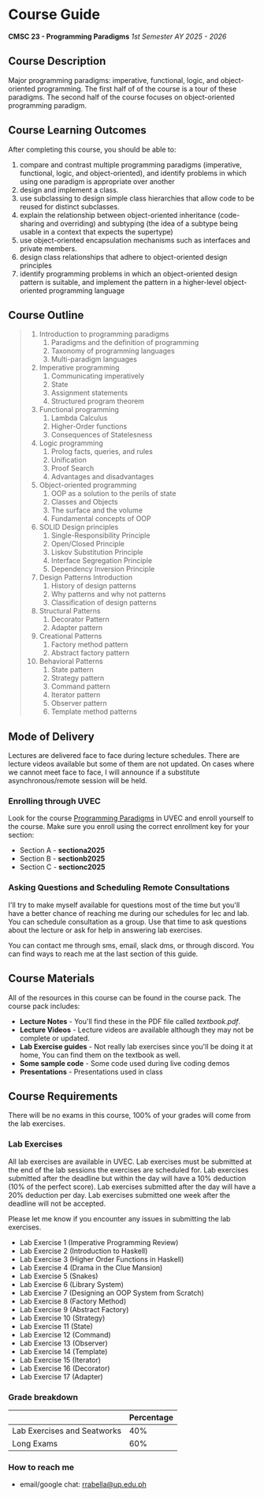 # Course Guide

**CMSC 23 - Programming Paradigms** *1st Semester AY 2025 - 2026*

## Course Description

Major programming paradigms: imperative, functional, logic, and object-oriented programming. The first half of of the course is a tour of these paradigms. The second half of the course focuses on object-oriented programming paradigm.

## Course Learning Outcomes

After completing this course, you should be able to:

1. compare and contrast multiple programming paradigms (imperative, functional, logic, and object-oriented), and identify problems in which using one paradigm is appropriate over another
2. design and implement a class. 
3. use subclassing to design simple class hierarchies that allow code to be reused for distinct subclasses.
4. explain the relationship between object-oriented inheritance (code-sharing and overriding) and subtyping (the idea of a subtype being usable in a context that expects the supertype)
5. use object-oriented encapsulation mechanisms such as interfaces and private members.
6. design class relationships that adhere to object-oriented design principles
7. identify programming problems in which an object-oriented design pattern is suitable, and implement the pattern in a higher-level object-oriented programming language

## Course Outline

> 1. Introduction to programming paradigms
>    1. Paradigms and the definition of programming
>    2. Taxonomy of programming languages
>    3. Multi-paradigm languages
> 2. Imperative programming
>    1. Communicating imperatively
>    2. State
>    3. Assignment statements
>    4. Structured program theorem
> 3. Functional programming
>    1. Lambda Calculus
>    2. Higher-Order functions
>    3. Consequences of Statelesness
> 4. Logic programming
>    1. Prolog facts, queries, and rules
>    2. Unification
>    3. Proof Search
>    4. Advantages and disadvantages
> 5. Object-oriented programming
>    1. OOP as a solution to the perils of state
>    2. Classes and Objects
>    3. The surface and the volume
>    4. Fundamental concepts of OOP
> 6. SOLID Design principles
>    1. Single-Responsibility Principle
>    2. Open/Closed Principle
>    3. Liskov Substitution Principle
>    4. Interface Segregation Principle
>    5. Dependency Inversion Principle
> 7. Design Patterns Introduction
>    1. History of design patterns
>    2. Why patterns and why not patterns
>    3. Classification of design patterns
> 8. Structural Patterns
>    1. Decorator Pattern
>    2. Adapter pattern
> 9. Creational Patterns
>    1. Factory method pattern
>    2. Abstract factory pattern
> 10. Behavioral Patterns
>     1. State pattern
>     2. Strategy pattern
>     3. Command pattern
>     4. Iterator pattern
>     5. Observer pattern
>     6. Template method patterns

## Mode of Delivery

Lectures are delivered face to face during lecture schedules. There are lecture videos available but some of them are not updated. On cases where we cannot meet face to face, I will announce if a substitute asynchronous/remote session will be held.

### Enrolling through UVEC

Look for the course [Programming Paradigms](https://uvec.upcebu.edu.ph/course/view.php?id=185) in UVEC and enroll yourself to the course. Make sure you enroll using the correct enrollment key for your section:

- Section A - **sectiona2025**
- Section B - **sectionb2025**
- Section C - **sectionc2025**

### Asking Questions and Scheduling Remote Consultations

I'll try to make myself available for questions most of the time but you'll have a better chance of reaching me during our schedules for lec and lab. You can schedule consultation as a group. Use that time to ask questions about the lecture or ask for help in answering lab exercises.

You can contact me through sms, email, slack dms, or through discord. You can find ways to reach me at the last section of this guide.

## Course Materials

All of the resources in this course can be found in the course pack. The course pack includes:

- **Lecture Notes** - You'll find these in the PDF file called *textbook.pdf*. 
- **Lecture Videos** - Lecture videos are available although they may not be complete or updated.
- **Lab Exercise guides** - Not really lab exercises since you'll be doing it at home, You can find them on the textbook as well.
- **Some sample code** - Some code used during live coding demos
- **Presentations** - Presentations used in class

## Course Requirements

There will be no exams in this course, 100% of your grades will come from the lab exercises. 

### Lab Exercises

All lab exercises are available in UVEC. Lab exercises must be submitted at the end of the lab sessions the exercises are scheduled for. Lab exercises submitted after the deadline but within the day will have a 10% deduction (10% of the perfect score). Lab exercises submitted after the day will have a 20% deduction per day. Lab exercises submitted one week after the deadline will not be accepted.

Please let me know if you encounter any issues in submitting the lab exercises.

- Lab Exercise 1 (Imperative Programming Review)
- Lab Exercise 2 (Introduction to Haskell)
- Lab Exercise 3 (Higher Order Functions in Haskell)
- Lab Exercise 4 (Drama in the Clue Mansion)
- Lab Exercise 5 (Snakes)
- Lab Exercise 6 (Library System)
- Lab Exercise 7 (Designing an OOP System from Scratch)
- Lab Exercise 8 (Factory Method)
- Lab Exercise 9 (Abstract Factory)
- Lab Exercise 10 (Strategy)
- Lab Exercise 11 (State)
- Lab Exercise 12 (Command)
- Lab Exercise 13 (Observer)
- Lab Exercise 14 (Template)
- Lab Exercise 15 (Iterator)
- Lab Exercise 16 (Decorator)
- Lab Exercise 17 (Adapter)

### Grade breakdown

|     | Percentage  |
|-----| ----------- |
| Lab Exercises and Seatworks | 40% |
| Long Exams | 60% |

### How to reach me

- email/google chat: rrabella@up.edu.ph

